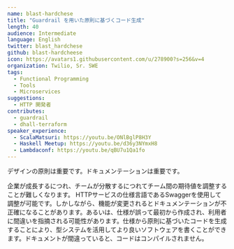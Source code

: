 ```yaml
---
name: blast-hardchese
title: "Guardrail を用いた原則に基づくコード生成"
length: 40
audience: Intermediate
language: English
twitter: blast_hardchese
github: blast-hardcheese
icon: https://avatars1.githubusercontent.com/u/278900?s=256&v=4
organization: Twilio, Sr. SWE
tags:
  - Functional Programming
  - Tools
  - Microservices
suggestions:
  - HTTP 開発者
contributes:
  - guardrail
  - dhall-terraform
speaker_experience:
  - ScalaMatsuri: https://youtu.be/ONlBglP8H3Y
  - Haskell Meetup: https://youtu.be/d36y3NYmxH8
  - Lambdaconf: https://youtu.be/qBU7u1Qa1fo
---
```

デザインの原則は重要です。ドキュメンテーションは重要です。

企業が成長するにつれ、チームが分散するにつれてチーム間の期待値を調整することが難しくなります。 HTTPサービスの仕様言語であるSwaggerを使用して調整が可能です。しかしながら、機能が変更されるとドキュメンテーションが不正確になることがあります。あるいは、仕様が誤って最初から作成され、利用者に間違いを指摘される可能性があります。仕様から原則に基づいたコードを生成することにより、型システムを活用してより良いソフトウェアを書くことができます。ドキュメントが間違っていると、コードはコンパイルされません。
